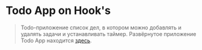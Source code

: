 # Todo App on Hook's
> Todo-приложение список дел, в котором можно добавлять и удалять задачи и устанавливать таймер. 
> Развёрнутое приложение Todo App находится [здесь](https://todo-hooks-steel.vercel.app).
